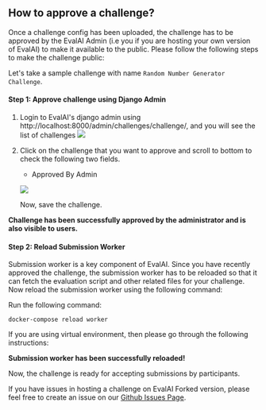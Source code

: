 ## How to approve a challenge?

Once a challenge config has been uploaded, the challenge has to be approved by the EvalAI Admin (i.e you if you are hosting your own version of EvalAI) to make it available to the public. Please follow the following steps to make the challenge public:

Let's take a sample challenge with name `Random Number Generator Challenge`.

#### Step 1: Approve challenge using Django Admin

1. Login to EvalAI's django admin using http://localhost:8000/admin/challenges/challenge/, and you will see the list of challenges
    ![](https://i.imgur.com/FRi5ofa.png)


2. Click on the challenge that you want to approve and scroll to bottom to check the following two fields.
    * Approved By Admin

    ![](https://i.imgur.com/l7fQrxX.png)

    Now, save the challenge.

**Challenge has been successfully approved by the administrator and is also visible to users.**

#### Step 2: Reload Submission Worker

Submission worker is a key component of EvalAI. Since you have recently approved the challenge, the submission worker has to be reloaded so that it can fetch the evaluation script and other related files for your challenge. Now reload the submission worker using the following command:

Run the following command:

    docker-compose reload worker 

If you are using virtual environment, then please go through the following instructions:

**Submission worker has been successfully reloaded!**

Now, the challenge is ready for accepting submissions by participants.

If you have issues in hosting a challenge on EvalAI Forked version, please feel free to create an issue on our [Github Issues Page](https://github.com/Cloud-CV/EvalAI/issues/new).
